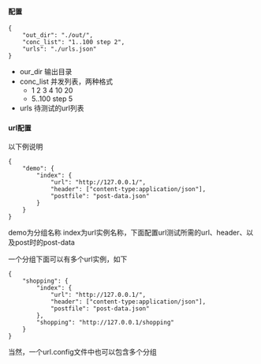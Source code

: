 
#### 配置

    {
        "out_dir": "./out/",
        "conc_list": "1..100 step 2",
        "urls": "./urls.json"
    }


+ our_dir 输出目录
+ conc_list 并发列表，两种格式
  * 1 2 3 4 10 20
  * 5..100 step 5
+ urls 待测试的url列表


#### url配置
以下例说明

    {
        "demo": {
            "index": {
                "url": "http://127.0.0.1/",
                "header": ["content-type:application/json"],
                "postfile": "post-data.json"
            }
        }
    }

demo为分组名称
index为url实例名称，下面配置url测试所需的url、header、以及post时的post-data

一个分组下面可以有多个url实例，如下

    {
        "shopping": {
            "index": {
                "url": "http://127.0.0.1/",
                "header": ["content-type:application/json"],
                "postfile": "post-data.json"
            },
            "shopping": "http://127.0.0.1/shopping"
        }
    }

当然，一个url.config文件中也可以包含多个分组
